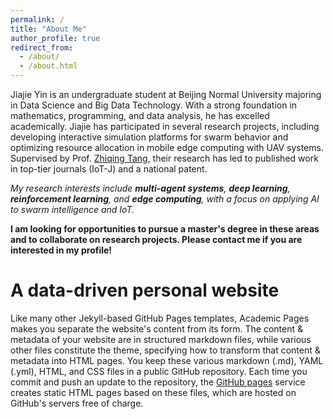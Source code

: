 ```yaml
---
permalink: /
title: "About Me"
author_profile: true
redirect_from: 
  - /about/
  - /about.html
---
```


Jiajie Yin is an undergraduate student at Beijing Normal University majoring in Data Science and Big Data Technology. With a strong foundation in mathematics, programming, and data analysis, he has excelled academically. Jiajie has participated in several research projects, including developing interactive simulation platforms for swarm behavior and optimizing resource allocation in mobile edge computing with UAV systems. Supervised by Prof. [Zhiqing Tang](https://www.zhiqingtang.com/), their research has led to published work in top-tier journals (IoT-J) and a national patent.

*My research interests include **multi-agent systems**, **deep learning**, **reinforcement learning**, and **edge computing**, with a focus on applying AI to swarm intelligence and IoT.*

**I am looking for opportunities to pursue a master's degree in these areas and to collaborate on research projects. Please contact me if you are interested in my profile!**

A data-driven personal website
======
Like many other Jekyll-based GitHub Pages templates, Academic Pages makes you separate the website's content from its form. The content & metadata of your website are in structured markdown files, while various other files constitute the theme, specifying how to transform that content & metadata into HTML pages. You keep these various markdown (.md), YAML (.yml), HTML, and CSS files in a public GitHub repository. Each time you commit and push an update to the repository, the [GitHub pages](https://pages.github.com/) service creates static HTML pages based on these files, which are hosted on GitHub's servers free of charge.


